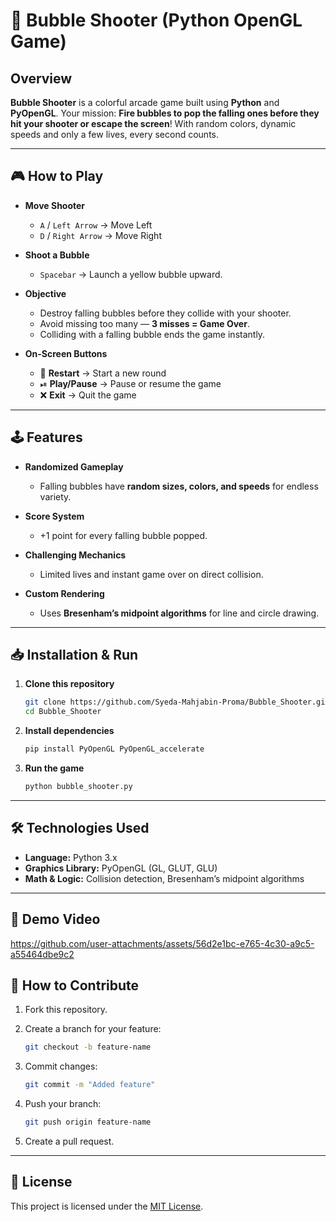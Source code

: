 # 🔵 Bubble Shooter (Python OpenGL Game)

## Overview

**Bubble Shooter** is a colorful arcade game built using **Python** and **PyOpenGL**.
Your mission: **Fire bubbles to pop the falling ones before they hit your shooter or escape the screen**!
With random colors, dynamic speeds and only a few lives, every second counts.

---

## 🎮 How to Play

* **Move Shooter**

  * `A` / `Left Arrow` → Move Left
  * `D` / `Right Arrow` → Move Right

* **Shoot a Bubble**

  * `Spacebar` → Launch a yellow bubble upward.

* **Objective**

  * Destroy falling bubbles before they collide with your shooter.
  * Avoid missing too many — **3 misses = Game Over**.
  * Colliding with a falling bubble ends the game instantly.

* **On-Screen Buttons**

  * 🔄 **Restart** → Start a new round
  * ⏯ **Play/Pause** → Pause or resume the game
  * ❌ **Exit** → Quit the game

---

## 🕹 Features

* **Randomized Gameplay**

  * Falling bubbles have **random sizes, colors, and speeds** for endless variety.

* **Score System**

  * +1 point for every falling bubble popped.

* **Challenging Mechanics**

  * Limited lives and instant game over on direct collision.

* **Custom Rendering**

  * Uses **Bresenham’s midpoint algorithms** for line and circle drawing.

---

## 📥 Installation & Run

1. **Clone this repository**

   ```bash
   git clone https://github.com/Syeda-Mahjabin-Proma/Bubble_Shooter.git
   cd Bubble_Shooter
   ```

2. **Install dependencies**

   ```bash
   pip install PyOpenGL PyOpenGL_accelerate
   ```

3. **Run the game**

   ```bash
   python bubble_shooter.py
   ```

---

## 🛠 Technologies Used

* **Language:** Python 3.x
* **Graphics Library:** PyOpenGL (GL, GLUT, GLU)
* **Math & Logic:** Collision detection, Bresenham’s midpoint algorithms

---

## 🎥 Demo Video



https://github.com/user-attachments/assets/56d2e1bc-e765-4c30-a9c5-a55464dbe9c2



## 🤝 How to Contribute

1. Fork this repository.
2. Create a branch for your feature:

   ```bash
   git checkout -b feature-name
   ```
3. Commit changes:

   ```bash
   git commit -m "Added feature"
   ```
4. Push your branch:

   ```bash
   git push origin feature-name
   ```
5. Create a pull request.

---

## 📜 License

This project is licensed under the [MIT License](https://opensource.org/licenses/MIT).
